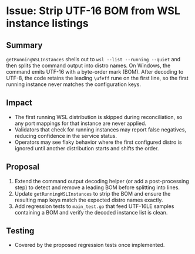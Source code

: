 # Issue: Strip UTF-16 BOM from WSL instance listings

## Summary
`getRunningWSLInstances` shells out to `wsl --list --running --quiet` and then splits the command output into distro names. On Windows, the command emits UTF-16 with a byte-order mark (BOM). After decoding to UTF-8, the code retains the leading `\ufeff` rune on the first line, so the first running instance never matches the configuration keys.

## Impact
- The first running WSL distribution is skipped during reconciliation, so any port mappings for that instance are never applied.
- Validators that check for running instances may report false negatives, reducing confidence in the service status.
- Operators may see flaky behavior where the first configured distro is ignored until another distribution starts and shifts the order.

## Proposal
1. Extend the command output decoding helper (or add a post-processing step) to detect and remove a leading BOM before splitting into lines.
2. Update `getRunningWSLInstances` to strip the BOM and ensure the resulting map keys match the expected distro names exactly.
3. Add regression tests to `main_test.go` that feed UTF-16LE samples containing a BOM and verify the decoded instance list is clean.

## Testing
- Covered by the proposed regression tests once implemented.
